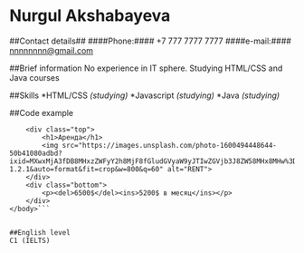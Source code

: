 # Nurgul Akshabayeva #

##Contact details##
####Phone:#### +7 777 7777 7777
####e-mail:#### nnnnnnnn@gmail.com 

##Brief information
No experience in IT sphere.
Studying HTML/CSS and Java courses

##Skills
*HTML/CSS _(studying)_
*Javascript _(studying)_
*Java _(studying)_

##Code example
```<body>
    <div class="top">
        <h1>Аренда</h1>
        <img src="https://images.unsplash.com/photo-1600494448644-50b41080adbd?ixid=MXwxMjA3fDB8MHxzZWFyY2h8MjF8fGludGVyaW9yJTIwZGVjb3J8ZW58MHx8MHw%3D&ixlib=rb-1.2.1&auto=format&fit=crop&w=800&q=60" alt="RENT">
    </div>
    <div class="bottom">
        <p><del>6500$</del><ins>5200$ в месяц</ins></p>
    </div>
</body>```


##English level
C1 (IELTS)